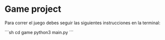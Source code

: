 # Game project

 Para correr el juego debes seguir las siguientes instrucciones en la terminal:

´´´sh
cd game
python3 main.py
´´´